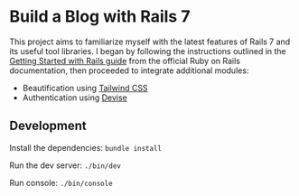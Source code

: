# Build a Blog with Rails 7

This project aims to familiarize myself with the latest features of Rails 7 and its useful tool libraries. I began by following the instructions outlined in the [Getting Started with Rails guide](https://guides.rubyonrails.org/getting_started.html) from the official Ruby on Rails documentation, then proceeded to integrate additional modules:

- Beautification using [Tailwind CSS](https://github.com/rails/tailwindcss-rails)
- Authentication using [Devise](https://github.com/heartcombo/devise)

## Development

Install the dependencies:
`bundle install`

Run the dev server:
`./bin/dev`

Run console:
`./bin/console`


